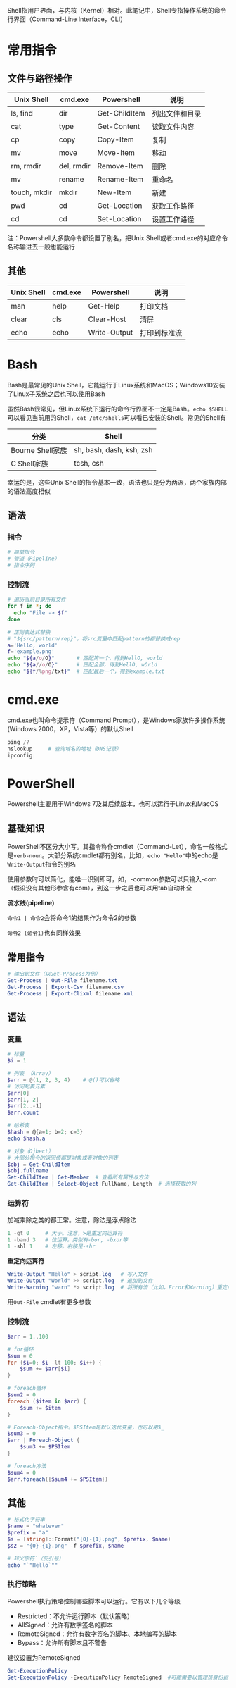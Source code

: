 Shell指用户界面，与内核（Kernel）相对。此笔记中，Shell专指操作系统的命令行界面（Command-Line Interface，CLI）

# 常用指令

## 文件与路径操作

| Unix Shell   | cmd.exe    | Powershell    | 说明           |
| ------------ | ---------- | ------------- | -------------- |
| ls, find     | dir        | Get-ChildItem | 列出文件和目录 |
| cat          | type       | Get-Content   | 读取文件内容   |
| cp           | copy       | Copy-Item     | 复制           |
| mv           | move       | Move-Item     | 移动           |
| rm, rmdir    | del, rmdir | Remove-Item   | 删除           |
| mv           | rename     | Rename-Item   | 重命名         |
| touch, mkdir | mkdir      | New-Item      | 新建           |
| pwd          | cd         | Get-Location  | 获取工作路径   |
| cd           | cd         | Set-Location  | 设置工作路径   |

注：Powershell大多数命令都设置了别名，把Unix Shell或者cmd.exe的对应命令名称输进去一般也能运行

## 其他

| Unix Shell | cmd.exe | Powershell   | 说明         |
| ---------- | ------- | ------------ | ------------ |
| man        | help    | Get-Help     | 打印文档     |
| clear      | cls     | Clear-Host   | 清屏         |
| echo       | echo    | Write-Output | 打印到标准流 |

# Bash

Bash是最常见的Unix Shell，它能运行于Linux系统和MacOS；Windows10安装了Linux子系统之后也可以使用Bash

虽然Bash很常见，但Linux系统下运行的命令行界面不一定是Bash。`echo $SHELL`可以看见当前用的Shell，`cat /etc/shells`可以看已安装的Shell。常见的Shell有

| 分类             | Shell                    |
| ---------------- | ------------------------ |
| Bourne Shell家族 | sh, bash, dash, ksh, zsh |
| C Shell家族      | tcsh, csh                |

幸运的是，这些Unix Shell的指令基本一致，语法也只是分为两派，两个家族内部的语法高度相似

## 语法

### 指令

```bash
# 简单指令
# 管道（Pipeline）
# 指令序列
```

### 控制流

```bash
# 遍历当前目录所有文件
for f in *; do
  echo "File -> $f"
done

# 正则表达式替换
# "${src/pattern/rep}"，将src变量中匹配pattern的都替换成rep
a='Hello, world'
f='example.png'
echo "${a/o/O}"       # 匹配第一个，得到HellO, world
echo "${a//o/O}"      # 匹配全部，得到HellO, wOrld
echo "${f/%png/txt}"  # 匹配最后一个，得到example.txt
```

# cmd.exe

cmd.exe也叫命令提示符（Command Prompt），是Windows家族许多操作系统(Windows 2000，XP，Vista等）的默认Shell

```powershell
ping /?
nslookup     # 查询域名的地址（DNS记录）
ipconfig
```

# PowerShell

Powershell主要用于Windows 7及其后续版本，也可以运行于Linux和MacOS

## 基础知识

PowerShell不区分大小写。其指令称作cmdlet（Command-Let），命名一般格式是`verb-noun`。大部分系统cmdlet都有别名，比如，`echo "Hello"`中的echo是`Write-Output`指令的别名

使用参数时可以简化，能唯一识别即可，如，-common参数可以只输入-com（假设没有其他形参含有com），到这一步之后也可以用tab自动补全

**流水线(pipeline)**

```命令1 | 命令2```会将命令1的结果作为命令2的参数

```命令2 (命令1)```也有同样效果

## 常用指令

```powershell
# 输出到文件（以Get-Process为例）
Get-Process | Out-File filename.txt
Get-Process | Export-Csv filename.csv
Get-Process | Export-Clixml filename.xml
```

## 语法

### 变量

```powershell
# 标量
$i = 1

# 列表 （Array）
$arr = @(1, 2, 3, 4)    # @()可以省略
# 访问列表元素
$arr[0]
$arr[1, 2]
$arr[2..-1]
$arr.count

# 哈希表
$hash = @{a=1; b=2; c=3}
echo $hash.a

# 对象（Ojbect）
# 大部分指令的返回值都是对象或者对象的列表
$obj = Get-ChildItem
$obj.fullname
Get-ChildItem | Get-Member  # 查看所有属性与方法
Get-ChildItem | Select-Object FullName, Length  # 选择获取的列
```

### 运算符

加减乘除之类的都正常。注意，除法是浮点除法

```powershell
1 -gt 0     # 大于。注意，>是重定向运算符
1 -band 3   # 位运算。类似有-bor, -bxor等
1 -shl 1    # 左移。右移是-shr
```

**重定向运算符**

```powershell
Write-Output "Hello" > script.log   # 写入文件
Write-Output "World" >> script.log  # 追加到文件
Write-Warning "warn" *> script.log  # 将所有流（比如，Error和Warning）重定向到文件
```

用`Out-File` cmdlet有更多参数

### 控制流

```powershell
$arr = 1..100

# for循环
$sum = 0
for ($i=0; $i -lt 100; $i++) {
    $sum += $arr[$i]
}

# foreach循环
$sum2 = 0
foreach ($item in $arr) {
    $sum += $item
}

# Foreach-Object指令。$PSItem是默认迭代变量，也可以用$_
$sum3 = 0
$arr | Foreach-Object {
    $sum3 += $PSItem
}

# foreach方法
$sum4 = 0
$arr.foreach({$sum4 += $PSItem})
```

## 其他

```powershell
# 格式化字符串
$name = "whatever"
$prefix = "a"
$s = [string]::Format("{0}-{1}.png", $prefix, $name)
$s2 = "{0}-{1}.png" -f $prefix, $name

# 转义字符`（反引号）
echo "`"Hello`""
```

### 执行策略

Powershell执行策略控制哪些脚本可以运行。它有以下几个等级

- Restricted：不允许运行脚本（默认策略）
- AllSigned：允许有数字签名的脚本
- RemoteSigned：允许有数字签名的脚本、本地编写的脚本
- Bypass：允许所有脚本且不警告

建议设置为RemoteSigned

```powershell
Get-ExecutionPolicy
Set-ExecutionPolicy -ExecutionPolicy RemoteSigned  #可能需要以管理员身份运行
```
